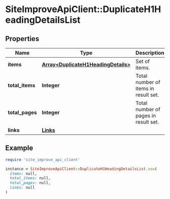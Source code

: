 # SiteImproveApiClient::DuplicateH1HeadingDetailsList

## Properties

| Name | Type | Description | Notes |
| ---- | ---- | ----------- | ----- |
| **items** | [**Array&lt;DuplicateH1HeadingDetails&gt;**](DuplicateH1HeadingDetails.md) | Set of items. |  |
| **total_items** | **Integer** | Total number of items in result set. |  |
| **total_pages** | **Integer** | Total number of pages in result set. |  |
| **links** | [**Links**](Links.md) |  | [optional] |

## Example

```ruby
require 'site_improve_api_client'

instance = SiteImproveApiClient::DuplicateH1HeadingDetailsList.new(
  items: null,
  total_items: null,
  total_pages: null,
  links: null
)
```

